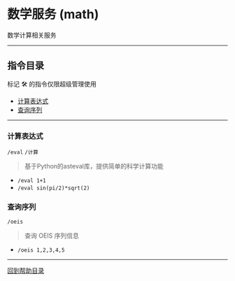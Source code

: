 # 数学服务 (math)

数学计算相关服务

---

## 指令目录

标记 🛠️ 的指令仅限超级管理使用

- [计算表达式](#计算表达式)
- [查询序列](#查询序列)

---


### 计算表达式
`/eval` `/计算`  
> 基于Python的asteval库，提供简单的科学计算功能    

- `/eval 1+1`
- `/eval sin(pi/2)*sqrt(2)`


### 查询序列
`/oeis`
> 查询 OEIS 序列信息  

- `/oeis 1,2,3,4,5`


---

[回到帮助目录](./main.md)